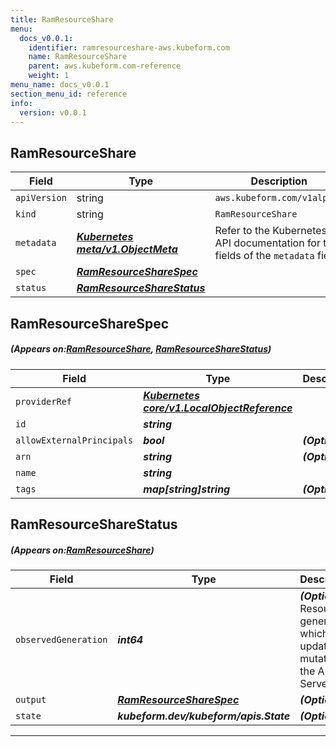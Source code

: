 ```yaml
---
title: RamResourceShare
menu:
  docs_v0.0.1:
    identifier: ramresourceshare-aws.kubeform.com
    name: RamResourceShare
    parent: aws.kubeform.com-reference
    weight: 1
menu_name: docs_v0.0.1
section_menu_id: reference
info:
  version: v0.0.1
---
```


## RamResourceShare
| Field | Type | Description |
| ------ | ----- | ----------- |
| `apiVersion` | string | `aws.kubeform.com/v1alpha1` |
|    `kind` | string | `RamResourceShare` |
| `metadata` | ***[Kubernetes meta/v1.ObjectMeta](https://kubernetes.io/docs/reference/generated/kubernetes-api/v1.13/#objectmeta-v1-meta)***|Refer to the Kubernetes API documentation for the fields of the `metadata` field.|
| `spec` | ***[RamResourceShareSpec](#RamResourceShareSpec)***||
| `status` | ***[RamResourceShareStatus](#RamResourceShareStatus)***||
## RamResourceShareSpec
##### (Appears on:[RamResourceShare](#RamResourceShare), [RamResourceShareStatus](#RamResourceShareStatus))
| Field | Type | Description |
| ------ | ----- | ----------- |
| `providerRef` | ***[Kubernetes core/v1.LocalObjectReference](https://kubernetes.io/docs/reference/generated/kubernetes-api/v1.13/#localobjectreference-v1-core)***||
| `id` | ***string***||
| `allowExternalPrincipals` | ***bool***| ***(Optional)*** |
| `arn` | ***string***| ***(Optional)*** |
| `name` | ***string***||
| `tags` | ***map[string]string***| ***(Optional)*** |
## RamResourceShareStatus
##### (Appears on:[RamResourceShare](#RamResourceShare))
| Field | Type | Description |
| ------ | ----- | ----------- |
| `observedGeneration` | ***int64***| ***(Optional)*** Resource generation, which is updated on mutation by the API Server.|
| `output` | ***[RamResourceShareSpec](#RamResourceShareSpec)***| ***(Optional)*** |
| `state` | ***kubeform.dev/kubeform/apis.State***| ***(Optional)*** |
---
